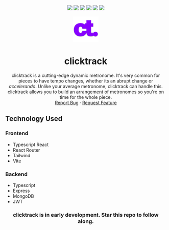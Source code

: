 <a name="readme-top"></a>

<div align="center">
  <img src="https://img.shields.io/github/contributors/arthurmatthew/clicktrack">
  <img src="https://img.shields.io/github/forks/arthurmatthew/clicktrack">
  <img src="https://img.shields.io/github/stars/arthurmatthew/clicktrack">
  <img src="https://img.shields.io/github/issues-pr/arthurmatthew/clicktrack">
  <img src="https://img.shields.io/github/issues/arthurmatthew/clicktrack">
  <img src="https://img.shields.io/github/license/arthurmatthew/clicktrack">
</div>


<br />
<div align="center">
<a href="https://github.com/arthurmatthew/clicktrack">
  <img src="client/public/android-chrome-512x512.png" alt="Logo" width="80" height="80">
</a>

<h1 align="center">clicktrack</h1>

  <p align="center">
    clicktrack is a cutting-edge dynamic metronome. It's very common for pieces to have tempo changes, whether its an abrupt change or <i>accelerando</i>. Unlike your average metronome, clicktrack can handle this. clicktrack allows you to build an arrangement of metronomes so you're on time for the whole piece.
    <br />
    <a href="https://github.com/arthurmatthew/clicktrack/issues">Report Bug</a>
    ·
    <a href="https://github.com/arthurmatthew/clicktrack/issues">Request Feature</a>
  </p>
</div>

<h2>Technology Used</h2>
<h3>Frontend</h3>
<ul>
  <li>Typescript React</li>
  <li>React Router</li>
  <li>Tailwind</li>
  <li>Vite</li>
</ul>
<h3>Backend</h3>
<ul>
  <li>Typescript</li>
  <li>Express</li>
  <li>MongoDB</li>
  <li>JWT</li>
</ul>


<h3 align="center">clicktrack is in early development. Star this repo to follow along.</h3>
